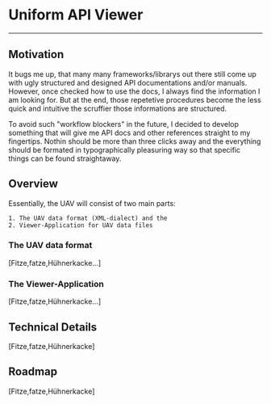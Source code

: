 #	Uniform API Viewer
---
## Motivation
It bugs me up, that many many frameworks/librarys out there still come up with ugly 
structured and designed API documentations and/or manuals. However, once checked how 
to use the docs, I always find the information I am looking for. But at the end, those repetetive 
procedures become the less quick and intuitive the scruffier those informations are structured.  

To avoid such "workflow blockers" in the future, I decided to develop something that will give me 
API docs and other references straight to my fingertips. Nothin should be more than three clicks 
away and the everything should be formated in typographically pleasuring way so that specific
things can be found straightaway.

## Overview
Essentially, the UAV will consist of two main parts:

	1. The UAV data format (XML-dialect) and the
	2. Viewer-Application for UAV data files
	
### The UAV data format
[Fitze,fatze,Hühnerkacke...]

### The Viewer-Application
[Fitze,fatze,Hühnerkacke...]

## Technical Details
[Fitze,fatze,Hühnerkacke]

## Roadmap
[Fitze,fatze,Hühnerkacke]